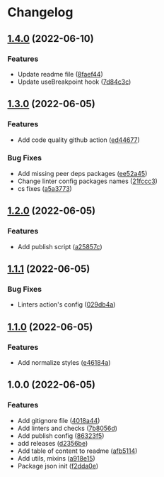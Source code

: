# Changelog

## [1.4.0](https://github.com/furdzik/css-in-js-styles-utils/compare/v1.3.0...v1.4.0) (2022-06-10)


### Features

* Update readme file ([8faef44](https://github.com/furdzik/css-in-js-styles-utils/commit/8faef448c79ff0e2a80b4233f23b0386691d281b))
* Update useBreakpoint hook ([7d84c3c](https://github.com/furdzik/css-in-js-styles-utils/commit/7d84c3cf15f326ffc84d0226b80d83a84d64fa81))

## [1.3.0](https://github.com/furdzik/css-in-js-styles-utils/compare/v1.2.0...v1.3.0) (2022-06-05)


### Features

* Add code quality github action ([ed44677](https://github.com/furdzik/css-in-js-styles-utils/commit/ed44677c5ef9a66e5ab3a67b58506b473c2eb187))


### Bug Fixes

* Add missing peer deps packages ([ee52a45](https://github.com/furdzik/css-in-js-styles-utils/commit/ee52a458bfe61caecd1b976243519235573fb136))
* Change linter config packages names ([21fccc3](https://github.com/furdzik/css-in-js-styles-utils/commit/21fccc3c5f75cf6d7a3a056f164096e61178f9a8))
* cs fixes ([a5a3773](https://github.com/furdzik/css-in-js-styles-utils/commit/a5a3773f6e9349fa7e501d7263fc24a19c7c64a8))

## [1.2.0](https://github.com/furdzik/css-in-js-styles-utils/compare/v1.1.1...v1.2.0) (2022-06-05)


### Features

* Add publish script ([a25857c](https://github.com/furdzik/css-in-js-styles-utils/commit/a25857caca7991d5f70837eaff4272b86c23d3a2))

## [1.1.1](https://github.com/furdzik/css-in-js-styles-utils/compare/v1.1.0...v1.1.1) (2022-06-05)


### Bug Fixes

* Linters action's config ([029db4a](https://github.com/furdzik/css-in-js-styles-utils/commit/029db4a0a0448bc7b83876ba391802a1aa44bfb0))

## [1.1.0](https://github.com/furdzik/css-in-js-styles-utils/compare/v1.0.0...v1.1.0) (2022-06-05)


### Features

* Add normalize styles ([e46184a](https://github.com/furdzik/css-in-js-styles-utils/commit/e46184af4908c39404ef0bc7a4a0d0e4c5a12d3a))

## 1.0.0 (2022-06-05)


### Features

* Add gitignore file ([4018a44](https://github.com/furdzik/css-in-js-styles-utils/commit/4018a44d2cb0133c40dba4c6e68624aa5e0b4c35))
* Add linters and checks ([7b8056d](https://github.com/furdzik/css-in-js-styles-utils/commit/7b8056d1751ed3391a08afee59c754b542711598))
* Add publish config ([86323f5](https://github.com/furdzik/css-in-js-styles-utils/commit/86323f50d8242ae45bf7b4f33d45ca3d82b13179))
* add releases ([d2356be](https://github.com/furdzik/css-in-js-styles-utils/commit/d2356bed4d0f18772dc10912ad8f7f3f3d039a05))
* Add table of content to readme ([afb5114](https://github.com/furdzik/css-in-js-styles-utils/commit/afb511407736a432551b6483cea246ffa44d92f8))
* Add utils, mixins ([a918e15](https://github.com/furdzik/css-in-js-styles-utils/commit/a918e154461bfc19ca9ba6312d88e7483d2f37f4))
* Package json init ([f2dda0e](https://github.com/furdzik/css-in-js-styles-utils/commit/f2dda0eec27bb830e4c3b2daf936e28a16354389))
